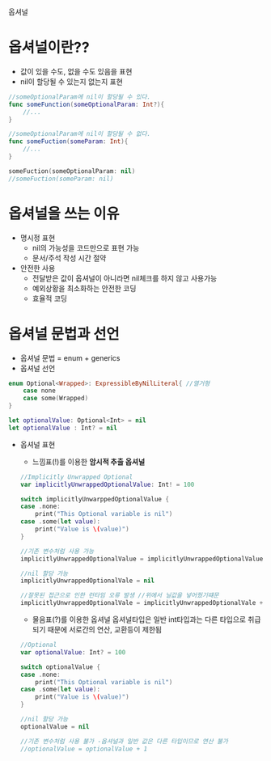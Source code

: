 옵셔널

# 옵셔널이란??

- 값이 있을 수도, 없을 수도 있음을 표현
- nil이 할당될 수 있는지 없는지 표현

```swift
//someOptionalParam에 nil이 할당될 수 있다.
func someFunction(someOptionalParam: Int?){
	//...
}

//someOptionalParam에 nil이 할당될 수 없다.
func someFuction(someParam: Int){
	//...
}

someFuction(someOptionalParam: nil)
//someFuction(someParam: nil)
```

# 옵셔널을 쓰는 이유

- 명시정 표현
    - nil의 가능성을 코드만으로 표현 가능
    - 문서/주석 작성 시간 절약
- 안전한 사용
    - 전달받은 값이 옵셔널이 아니라면 nil체크를 하지 않고 사용가능
    - 예외상황을 최소화하는 안전한 코딩
    - 효율적 코딩
    

# 옵셔널 문법과 선언

- 옵셔널 문법 = enum + generics
- 옵셔널 선언

```swift
enum Optional<Wrapped>: ExpressibleByNilLiteral{ //열거형
	case none
	case some(Wrapped)	
}

let optionalValue: Optional<Int> = nil
let optionalValue : Int? = nil
```

- 옵셔널 표현
    - 느낌표(!)를 이용한 **암시적 추출 옵셔널**
    
    ```swift
    //Implicitly Unwrapped Optional
    var implicitlyUnwrappedOptionalValue: Int! = 100
    
    switch implicitlyUnwarppedOptionalValue {
    case .none:
    	print("This Optional variable is nil")
    case .some(let value):
    	print("Value is \(value)")
    }
    
    //기존 변수처럼 사용 가능
    implicitlyUnwrappedOptionalValue = implicitlyUnwrappedOptionalValue + 1
    
    //nil 할당 가능
    implicitlyUnwrappedOptionalVale = nil
    
    //잘못된 접근으로 인한 런타임 오류 발생 //위에서 닐값을 넣어줬기떄문
    implicitlyUnwrappedOptionalVale = implicitlyUnwrappedOptionalVale + 1
    ```
    
    - 물음표(?)를 이용한 옵셔널 
    옵셔널타입은 일반 int타입과는 다른 타입으로 취급되기 때문에 서로간의 연산, 교환등이 제한됨
    
    ```swift
    //Optional
    var optionalValue: Int? = 100
    
    switch optionalValue {
    case .none:
    	print("This Optional variable is nil")
    case .some(let value):
    	print("Value is \(value)")
    }
    
    //nil 할당 가능
    optionalValue = nil
    
    //기존 변수처럼 사용 불가 -옵셔널과 일반 값은 다른 타입이므로 연산 불가
    //optionalValue = optionalValue + 1
    
    ```
